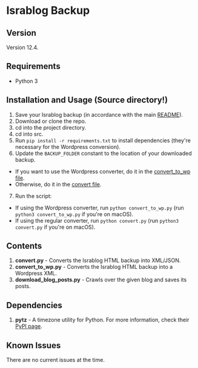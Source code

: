 # Israblog Backup

## Version

Version 12.4.

## Requirements

- Python 3

## Installation and Usage (Source directory!)

1. Save your Israblog backup (in accordance with the main [README](https://github.com/shirblc/israblog/blob/master/README.md)).
2. Download or clone the repo.
3. cd into the project directory.
4. cd into src.
5. Run ```pip install -r requirements.txt``` to install dependencies (they're necessary for the Wordpress conversion).
6. Update the ```BACKUP_FOLDER``` constant to the location of your downloaded backup.
  - If you want to use the Wordpress converter, do it in the [convert_to_wp file](https://github.com/shirblc/israblog/blob/master/src/convert_to_wp.py).
  - Otherwise, do it in the [convert file](https://github.com/shirblc/israblog/blob/master/src/convert.py).
7. Run the script:
  - If using the Wordpress converter, run ```python convert_to_wp.py``` (run ```python3 convert_to_wp.py``` if you're on macOS).
  - If using the regular converter, run ```python convert.py``` (run ```python3 convert.py``` if you're on macOS).

## Contents

1. **convert.py** - Converts the Israblog HTML backup into XML/JSON.
2. **convert_to_wp.py** - Converts the Israblog HTML backup into a Wordpress XML.
3. **download_blog_posts.py** - Crawls over the given blog and saves its posts.

## Dependencies

1. **pytz** - A timezone utility for Python. For more information, check their [PyPI page](https://pypi.org/project/pytz/).

## Known Issues

There are no current issues at the time.
